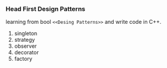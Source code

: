 ### Head First Design Patterns

learning from bool ```<<Desing Patterns>>``` and write code in C++.

1. singleton
2. strategy
3. observer
4. decorator
5. factory
